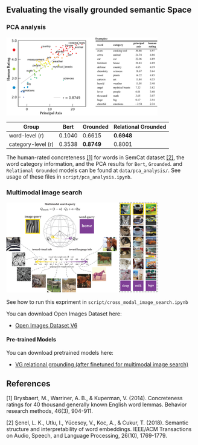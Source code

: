 ## Evaluating the visally grounded semantic Space

### PCA analysis

<img src="figures/concrete_abstract_grounded.jpg" width="400">


| Group         | Bert  | Grounded | Relational Grounded |
| ----------    |-------| -------- | --|
| word-level (r)  | 0.1040 | 0.6615 | **0.6948** |
| category-level (r)  | 0.3538 | **0.8749** | 0.8001 |

The human-rated concreteness [[1]](#1) for words in SemCat dataset [[2]](#2), the word category information, and the PCA results for `Bert`, `Grounded`. and `Relational Grounded` models can be found at `data/pca_analysis/`. See usage of these files in `script/pca_analysis.ipynb`.

### Multimodal image search

<img src="figures/cross_modal_search_horizontal.jpg" width="400">

See how to run this expriment in `script/cross_modal_image_search.ipynb`

You can download Open Images Dataset here:
- [Open Images Dataset V6](https://storage.googleapis.com/openimages/web/index.html)

#### Pre-trained Models

You can download pretrained models here:

- [VG relational grounding (after finetuned for multimodal image search)](https://drive.google.com/file/d/1icYBK4MJ7KYWWkoMeJoXFALYBtIn3Yvo/view?usp=sharing)


## References

<a id="1">[1]</a>
Brysbaert, M., Warriner, A. B., & Kuperman, V. (2014). Concreteness ratings for 40 thousand generally known English word lemmas. Behavior research methods, 46(3), 904-911.

<a id="2">[2]</a>
Şenel, L. K., Utlu, I., Yücesoy, V., Koc, A., & Cukur, T. (2018). Semantic structure and interpretability of word embeddings. IEEE/ACM Transactions on Audio, Speech, and Language Processing, 26(10), 1769-1779.
